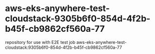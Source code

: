 # aws-eks-anywhere-test-cloudstack-9305b6f0-854d-4f2b-b45f-cb9862cf560a-77
repository for use with E2E test job aws-eks-anywhere-test-cloudstack:9305b6f0-854d-4f2b-b45f-cb9862cf560a-77
